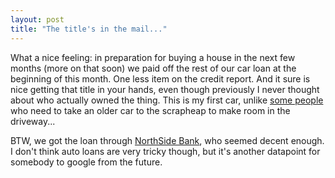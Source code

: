 ```yaml
---
layout: post
title: "The title's in the mail..."
---
```




What a nice feeling: in preparation for buying a house in the next few months (more on that soon) we paid off the rest of our car loan at the beginning of this month. One less item on the credit report. And it sure is nice getting that title in your hands, even though previously I never thought about who actually owned the thing. This is my first car, unlike <a href="http://mark.denovich.org/archives/000624.html">some people</a> who need to take an older car to the scrapheap to make room in the driveway...

<p>BTW, we got the loan through <a href="http://northsidebank.com/">NorthSide Bank</a>, who seemed decent enough. I don't think auto loans are very tricky though, but it's another datapoint for somebody to google from the future.</p>


